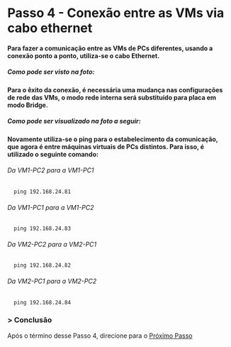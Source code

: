 # Passo 4 - Conexão entre as VMs via cabo ethernet

####  Para fazer a comunicação entre as VMs de PCs diferentes, usando a conexão ponto a ponto, utiliza-se o cabo Ethernet. 
##### Como pode ser visto na foto:

####  Para o êxito da conexão, é necessária uma mudança nas configurações de rede das VMs, o modo rede interna será substituído para placa em modo Bridge. 
##### Como pode ser visualizado na foto a seguir: 

####  Novamente utiliza-se o ping para o estabelecimento da comunicação, que agora é entre máquinas virtuais de PCs distintos. Para isso, é utilizado o seguinte comando:

######    Da VM1-PC2  para a VM1-PC1
      ping 192.168.24.81
######    Da VM1-PC1  para a VM1-PC2
      ping 192.168.24.83
      
######    Da VM2-PC2  para a VM2-PC1
      ping 192.168.24.82
######    Da VM2-PC1  para a VM2-PC2
      ping 192.168.24.84

### > Conclusão
Após o término desse Passo 4, direcione para o [Próximo Passo](https://github.com/Josival/TrabalhoRedes/blob/main/Projeto/PC's/PC1-PC2/Passo5.md)
